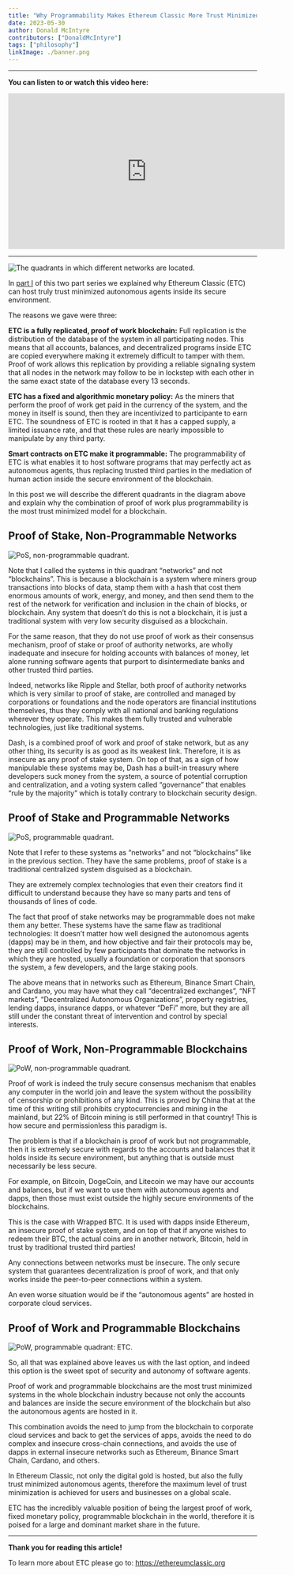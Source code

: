 ```yaml
---
title: "Why Programmability Makes Ethereum Classic More Trust Minimized, Part II"
date: 2023-05-30
author: Donald McIntyre
contributors: ["DonaldMcIntyre"]
tags: ["philosophy"]
linkImage: ./banner.png
---
```


---
**You can listen to or watch this video here:**

<iframe width="560" height="315" src="https://www.youtube.com/embed/QkIDeNLZ3ic" title="YouTube video player" frameborder="0" allow="accelerometer; autoplay; clipboard-write; encrypted-media; gyroscope; picture-in-picture; web-share" allowfullscreen></iframe>

---

![The quadrants in which different networks are located.](./1.png)

In [part I](https://deploy-preview-1210--ethereumclassic.netlify.app/blog/2023-05-24-why-programmability-makes-ethereum-classic-more-trust-minimized-part-I) of this two part series we explained why Ethereum Classic (ETC) can host truly trust minimized autonomous agents inside its secure environment.

The reasons we gave were three: 

**ETC is a fully replicated, proof of work blockchain:** Full replication is the distribution of the database of the system in all participating nodes. This means that all accounts, balances, and decentralized programs inside ETC are copied everywhere making it extremely difficult to tamper with them. Proof of work allows this replication by providing a reliable signaling system that all nodes in the network may follow to be in lockstep with each other in the same exact state of the database every 13 seconds.

**ETC has a fixed and algorithmic monetary policy:** As the miners that perform the proof of work get paid in the currency of the system, and the money in itself is sound, then they are incentivized to participante to earn ETC. The soundness of ETC is rooted in that it has a capped supply, a limited issuance rate, and that these rules are nearly impossible to manipulate by any third party.

**Smart contracts on ETC make it programmable:** The programmability of ETC is what enables it to host software programs that may perfectly act as autonomous agents, thus replacing trusted third parties in the mediation of human action inside the secure environment of the blockchain.

In this post we will describe the different quadrants in the diagram above and explain why the combination of proof of work plus programmability is the most trust minimized model for a blockchain.

## Proof of Stake, Non-Programmable Networks 

![PoS, non-programmable quadrant.](./2.png)

Note that I called the systems in this quadrant “networks” and not “blockchains”. This is because a blockchain is a system where miners group transactions into blocks of data, stamp them with a hash that cost them enormous amounts of work, energy, and money, and then send them to the rest of the network for verification and inclusion in the chain of blocks, or blockchain. Any system that doesn’t do this is not a blockchain, it is just a traditional system with very low security disguised as a blockchain.

For the same reason, that they do not use proof of work as their consensus mechanism, proof of stake or proof of authority networks, are wholly inadequate and insecure for holding accounts with balances of money, let alone running software agents that purport to disintermediate banks and other trusted third parties.

Indeed, networks like Ripple and Stellar, both proof of authority networks which is very similar to proof of stake, are controlled and managed by corporations or foundations and the node operators are financial institutions themselves, thus they comply with all national and banking regulations wherever they operate. This makes them fully trusted and vulnerable technologies, just like traditional systems. 

Dash, is a combined proof of work and proof of stake network, but as any other thing, its security is as good as its weakest link. Therefore, it is as insecure as any proof of stake system. On top of that, as a sign of how manipulable these systems may be, Dash has a built-in treasury where developers suck money from the system, a source of potential corruption and centralization, and a voting system called “governance” that enables “rule by the majority” which is totally contrary to blockchain security design.

## Proof of Stake and Programmable Networks 

![PoS, programmable quadrant.](./3.png)

Note that I refer to these systems as “networks” and not “blockchains” like in the previous section. They have the same problems, proof of stake is a traditional centralized system disguised as a blockchain. 

They are extremely complex technologies that even their creators find it difficult to understand because they have so many parts and tens of thousands of lines of code.

The fact that proof of stake networks may be programmable does not make them any better. These systems have the same flaw as traditional technologies: It doesn’t matter how well designed the autonomous agents (dapps) may be in them, and how objective and fair their protocols may be, they are still controlled by few participants that dominate the networks in which they are hosted, usually a foundation or corporation that sponsors the system, a few developers, and the large staking pools.

The above means that in networks such as Ethereum, Binance Smart Chain, and Cardano, you may have what they call “decentralized exchanges”, “NFT markets”, “Decentralized Autonomous Organizations”, property registries, lending dapps, insurance dapps, or whatever “DeFi” more, but they are all still under the constant threat of intervention and control by special interests.

## Proof of Work, Non-Programmable Blockchains 

![PoW, non-programmable quadrant.](./4.png)

Proof of work is indeed the truly secure consensus mechanism that enables any computer in the world join and leave the system without the possibility of censorship or prohibitions of any kind. This is proved by China that at the time of this writing still prohibits cryptocurrencies and mining in the mainland, but 22% of Bitcoin mining is still performed in that country! This is how secure and permissionless this paradigm is.

The problem is that if a blockchain is proof of work but not programmable, then it is extremely secure with regards to the accounts and balances that it holds inside its secure environment, but anything that is outside must necessarily be less secure.

For example, on Bitcoin, DogeCoin, and Litecoin we may have our accounts and balances, but if we want to use them with autonomous agents and dapps, then those must exist outside the highly secure environments of the blockchains.

This is the case with Wrapped BTC. It is used with dapps inside Ethereum, an insecure proof of stake system, and on top of that if anyone wishes to redeem their BTC, the actual coins are in another network, Bitcoin, held in trust by traditional trusted third parties!

Any connections between networks must be insecure. The only secure system that guarantees decentralization is proof of work, and that only works inside the peer-to-peer connections within a system.

An even worse situation would be if the “autonomous agents” are hosted in corporate cloud services.

## Proof of Work and Programmable Blockchains 

![PoW, programmable quadrant: ETC.](./5.png)

So, all that was explained above leaves us with the last option, and indeed this option is the sweet spot of security and autonomy of software agents.

Proof of work and programmable blockchains are the most trust minimized systems in the whole blockchain industry because not only the accounts and balances are inside the secure environment of the blockchain but also the autonomous agents are hosted in it.

This combination avoids the need to jump from the blockchain to corporate cloud services and back to get the services of apps, avoids the need to do complex and insecure cross-chain connections, and avoids the use of dapps in external insecure networks such as Ethereum, Binance Smart Chain, Cardano, and others.

In Ethereum Classic, not only the digital gold is hosted, but also the fully trust minimized autonomous agents, therefore the maximum level of trust minimization is achieved for users and businesses on a global scale.

ETC has the incredibly valuable position of being the largest proof of work, fixed monetary policy, programmable blockchain in the world, therefore it is poised for a large and dominant market share in the future.

---

**Thank you for reading this article!**

To learn more about ETC please go to: https://ethereumclassic.org
